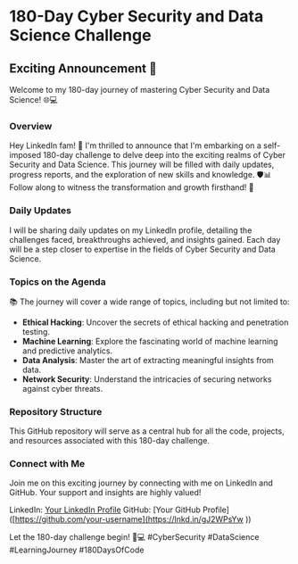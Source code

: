 # 180-Day Cyber Security and Data Science Challenge

## Exciting Announcement 🚀

Welcome to my 180-day journey of mastering Cyber Security and Data Science! 🌐💻

### Overview

Hey LinkedIn fam! 👋 I'm thrilled to announce that I'm embarking on a self-imposed 180-day challenge to delve deep into the exciting realms of Cyber Security and Data Science. This journey will be filled with daily updates, progress reports, and the exploration of new skills and knowledge. 🛡️📊 Follow along to witness the transformation and growth firsthand! 🌱

### Daily Updates

I will be sharing daily updates on my LinkedIn profile, detailing the challenges faced, breakthroughs achieved, and insights gained. Each day will be a step closer to expertise in the fields of Cyber Security and Data Science.

### Topics on the Agenda

📚 The journey will cover a wide range of topics, including but not limited to:

- **Ethical Hacking**: Uncover the secrets of ethical hacking and penetration testing.
- **Machine Learning**: Explore the fascinating world of machine learning and predictive analytics.
- **Data Analysis**: Master the art of extracting meaningful insights from data.
- **Network Security**: Understand the intricacies of securing networks against cyber threats.

### Repository Structure

This GitHub repository will serve as a central hub for all the code, projects, and resources associated with this 180-day challenge.


### Connect with Me

Join me on this exciting journey by connecting with me on LinkedIn and GitHub. Your support and insights are highly valued!

LinkedIn: [Your LinkedIn Profile]([https://www.linkedin.com/in/your-profile](https://www.linkedin.com/in/dharmender-510036273/))
GitHub: [Your GitHub Profile]([https://github.com/your-username](https://lnkd.in/gJ2WPsYw
))

Let the 180-day challenge begin! 🚀💻 #CyberSecurity #DataScience #LearningJourney #180DaysOfCode

